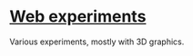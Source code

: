 # [Web experiments](https://jtomori.github.io/web_experiments/)

Various experiments, mostly with 3D graphics.